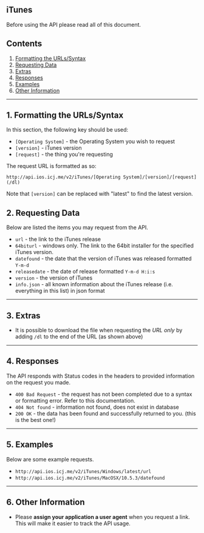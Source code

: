 ## iTunes

Before using the API please read all of this document.

## Contents

1. [Formatting the URLs/Syntax](#formatting)
2. [Requesting Data](#requests)
3. [Extras](#extras)
4. [Responses](#responses)
5. [Examples](#examples)
6. [Other Information](#other)

---

## 1. Formatting the URLs/Syntax<a id="formatting"></a>

In this section, the following key should be used:

* `[Operating System]` - the Operating System you wish to request
* `[version]` - iTunes version
* `[request]` - the thing you're requesting

The request URL is formatted as so:

`http://api.ios.icj.me/v2/iTunes/[Operating System]/[version]/[request](/dl)`

Note that `[version]` can be replaced with "latest" to find the latest version.

## 2. Requesting Data<a id="requests"></a>

Below are listed the items you may request from the API.

* `url` - the link to the iTunes release
* `64biturl` - windows only. The link to the 64bit installer for the specified iTunes version.
* `datefound` - the date that the version of iTunes was released formatted `Y-m-d`
* `releasedate` - the date of release formatted `Y-m-d H:i:s`
* `version` - the version of iTunes
* `info.json` - all known information about the iTunes release (i.e. everything in this list) in json format

---

## 3. Extras<a id="extras"></a>

* It is possible to download the file when requesting the _URL only_ by adding `/dl` to the end of the URL (as shown above)

---

## 4. Responses<a id="responses"></a>

The API responds with Status codes in the headers to provided information on the request you made.

* `400 Bad Request` - the request has not been completed due to a syntax or formatting error. Refer to this documentation.
* `404 Not found` - information not found, does not exist in database
* `200 OK` - the data has been found and successfully returned to you. (this is the best one!)

--- 

## 5. Examples<a id="examples"></a>

Below are some example requests.

* `http://api.ios.icj.me/v2/iTunes/Windows/latest/url`
* `http://api.ios.icj.me/v2/iTunes/MacOSX/10.5.3/datefound`

---

## 6. Other Information<a id="other"></a>

* Please **assign your application a user agent** when you request a link. This will make it easier to track the API usage.

